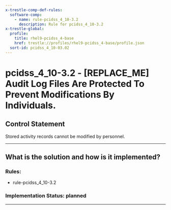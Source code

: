 ```yaml
---
x-trestle-comp-def-rules:
  software-comp:
    - name: rule-pcidss_4_10-3.2
      description: Rule for pcidss_4_10-3.2
x-trestle-global:
  profile:
    title: rhel9-pcidss_4-base
    href: trestle://profiles/rhel9-pcidss_4-base/profile.json
  sort-id: pcidss_4_10-03.02
---
```


# pcidss_4_10-3.2 - \[REPLACE_ME\] Audit Log Files Are Protected To Prevent Modifications By Individuals.

## Control Statement

Stored activity records cannot be modified by personnel.

______________________________________________________________________

## What is the solution and how is it implemented?

<!-- For implementation status enter one of: implemented, partial, planned, alternative, not-applicable -->

<!-- Note that the list of rules under ### Rules: is read-only and changes will not be captured after assembly to JSON -->

<!-- Add control implementation description here for control: pcidss_4_10-3.2 -->

### Rules:

  - rule-pcidss_4_10-3.2

### Implementation Status: planned

______________________________________________________________________
